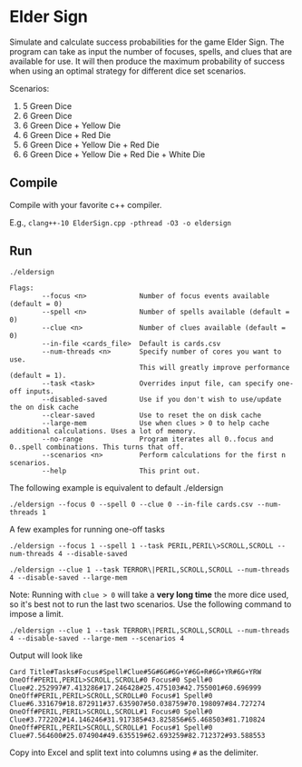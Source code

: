 # Elder Sign
Simulate and calculate success probabilities for the game Elder Sign.  The program can take as input the number of focuses, spells, and clues that are available for use. It will then produce the maximum probability of success when using an optimal strategy for different dice set scenarios.

Scenarios:
1. 5 Green Dice
2. 6 Green Dice
3. 6 Green Dice + Yellow Die
4. 6 Green Dice + Red Die
5. 6 Green Dice + Yellow Die + Red Die
6. 6 Green Dice + Yellow Die + Red Die + White Die

## Compile
Compile with your favorite c++ compiler.

E.g., `clang++-10 ElderSign.cpp -pthread -O3 -o eldersign`

## Run

`./eldersign`

```
Flags:
        --focus <n>             Number of focus events available (default = 0)
        --spell <n>             Number of spells available (default = 0)
        --clue <n>              Number of clues available (default = 0)
        --in-file <cards_file>  Default is cards.csv
        --num-threads <n>       Specify number of cores you want to use.
                                This will greatly improve performance (default = 1).
        --task <task>           Overrides input file, can specify one-off inputs.
        --disabled-saved        Use if you don't wish to use/update the on disk cache
        --clear-saved           Use to reset the on disk cache
        --large-mem             Use when clues > 0 to help cache additional calculations. Uses a lot of memory.
        --no-range              Program iterates all 0..focus and 0..spell combinations. This turns that off.
        --scenarios <n>         Perform calculations for the first n scenarios.
        --help                  This print out.
```

The following example is equivalent to default ./eldersign

`./eldersign --focus 0 --spell 0 --clue 0 --in-file cards.csv --num-threads 1`

A few examples for running one-off tasks

`./eldersign --focus 1 --spell 1 --task PERIL,PERIL\>SCROLL,SCROLL --num-threads 4 --disable-saved`

`./eldersign --clue 1 --task TERROR\|PERIL,SCROLL,SCROLL --num-threads 4 --disable-saved --large-mem`

Note: Running with `clue > 0` will take a **very long time** the more dice used, so it's best not to run the last two scenarios.  Use the following command to impose a limit.

```./eldersign --clue 1 --task TERROR\|PERIL,SCROLL,SCROLL --num-threads 4 --disable-saved --large-mem --scenarios 4```

Output will look like

```
Card Title#Tasks#Focus#Spell#Clue#5G#6G#6G+Y#6G+R#6G+YR#6G+YRW
OneOff#PERIL,PERIL>SCROLL,SCROLL#0 Focus#0 Spell#0 Clue#2.252997#7.413286#17.246428#25.475103#42.755001#60.696999
OneOff#PERIL,PERIL>SCROLL,SCROLL#0 Focus#1 Spell#0 Clue#6.331679#18.872911#37.635907#50.038759#70.198097#84.727274
OneOff#PERIL,PERIL>SCROLL,SCROLL#1 Focus#0 Spell#0 Clue#3.772202#14.146246#31.917385#43.825856#65.468503#81.710824
OneOff#PERIL,PERIL>SCROLL,SCROLL#1 Focus#1 Spell#0 Clue#7.564600#25.074904#49.635519#62.693259#82.712372#93.588553
```

Copy into Excel and split text into columns using `#` as the delimiter.
